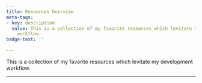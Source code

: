 ```yaml
---
title: Resources Overview
meta-tags:
- key: description
  value: This is a collection of my favorite resources which levitate my development
    workflow.
badge-text: ''

---
```

<the-lead>
  This is a collection of my favorite resources which levitate my development workflow.
</the-lead>

<hr class="my-4" />

<resources-overview></resources-overview>